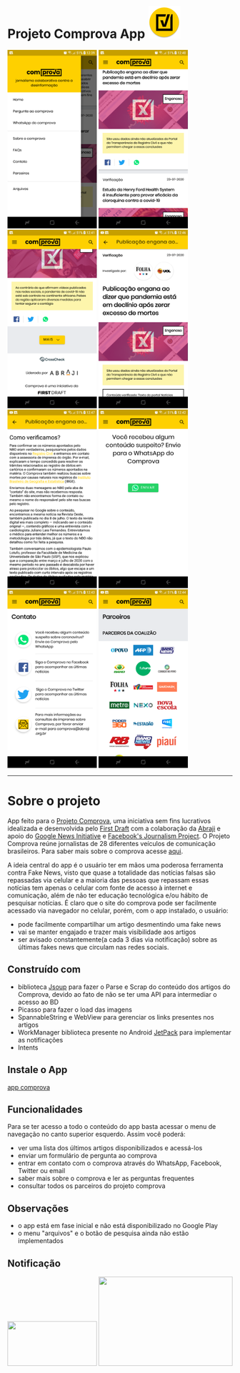 <h1>
Projeto Comprova App
<img src="app/src/main/res/mipmap-hdpi/ic_launcher_round.png">
</h1> 

<img src="screenShots/device-2020-07-24-124153.png" width=200 height=400> <img src="screenShots/device-2020-07-24-124338.png" width=200 height=400> <img src="screenShots/device-2020-07-24-124404.png" width=200 height=400> <img src="screenShots/device-2020-07-24-124841.png" width=200 height=400> <img src="screenShots/device-2020-07-24-124926.png" width=200 height=400> <img src="screenShots/device-2020-07-24-124446.png" width=200 height=400> <img src="screenShots/device-2020-07-24-124549.png" width=200 height=400> <img src="screenShots/device-2020-07-24-124631.png" width=200 height=400>

 ---
 
 # Sobre o projeto
App feito para o [Projeto Comprova](https://projetocomprova.com.br/), uma iniciativa sem fins lucrativos idealizada e desenvolvida pelo [First Draft](https://firstdraftnews.org/) com a colaboração da [Abraji](https://abraji.org.br/) e apoio do [Google News Initiative](https://newsinitiative.withgoogle.com/intl/pt_br/) e [Facebook's Journalism Project](https://pt-br.facebook.com/journalismproject).
O Projeto Comprova reúne jornalistas de 28 diferentes veículos de comunicação brasileiros. Para saber mais sobre o comprova acesse [aqui](https://projetocomprova.com.br/about/).

A ideia central do app é o usuário ter em mãos uma poderosa ferramenta contra Fake News, visto que quase a totalidade das notícias falsas são repassadas via celular e a maioria das pessoas que repassam essas notícias tem apenas o celular com fonte de acesso à internet e comunicação, além de não ter educação tecnológica e/ou hábito de pesquisar notícias. É claro que o site do comprova pode ser facilmente acessado via navegador no celular, porém, com o app instalado, o usuário: 
* pode facilmente compartilhar um artigo desmentindo uma fake news
* vai se manter engajado e trazer mais visibilidade aos artigos 
* ser avisado constantemente(a cada 3 dias via notificação) sobre as últimas fakes news que circulam nas redes sociais.

## Construído com
* biblioteca [Jsoup](https://jsoup.org/) para fazer o Parse e Scrap do conteúdo dos artigos do Comprova, devido ao fato de não se ter uma API para intermediar o acesso ao BD
* Picasso para fazer o load das imagens
* SpannableString e WebView para gerenciar os links presentes nos artigos
* WorkManager biblioteca presente no Android [JetPack](https://developer.android.com/jetpack) para implementar as notificações
* Intents

## Instale o App
[app comprova](https://drive.google.com/file/d/1YZUNRBuEAUOYdkipTOh2kvh86BTTVKJU/view?usp=sharing)

## Funcionalidades 
Para se ter acesso a todo o conteúdo do app basta acessar o menu de navegação no canto superior esquerdo. Assim você poderá:
* ver uma lista dos últimos artigos disponibilizados e acessá-los
* enviar um formulário de pergunta ao comprova
* entrar em contato com o comprova através do WhatsApp, Facebook, Twitter ou email
* saber mais sobre o comprova e ler as perguntas frequentes
* consultar todos os parceiros do projeto comprova
 
 ## Observações
* o app está em fase inicial e não está disponibilizado no Google Play
* o menu "arquivos" e o botão de pesquisa ainda não estão implementados
 
 ## Notificação
<img src="https://user-images.githubusercontent.com/55118141/88434910-90400980-cdd7-11ea-9d4e-f39042989bb3.jpg" width=200 height=100> <img src="https://user-images.githubusercontent.com/55118141/88434914-9209cd00-cdd7-11ea-8412-5f270bd0cb82.jpg" width=300 height=200>
 
